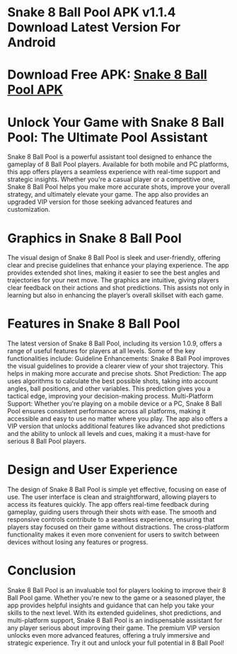 # Snake 8 Ball Pool APK v1.1.4 Download Latest Version For Android
# Download Free APK: [Snake 8 Ball Pool APK](https://apkhihe.net/snake-8-ball-pool/)
# Unlock Your Game with Snake 8 Ball Pool: The Ultimate Pool Assistant
Snake 8 Ball Pool is a powerful assistant tool designed to enhance the gameplay of 8 Ball Pool players. Available for both mobile and PC platforms, this app offers players a seamless experience with real-time support and strategic insights. Whether you're a casual player or a competitive one, Snake 8 Ball Pool helps you make more accurate shots, improve your overall strategy, and ultimately elevate your game. The app also provides an upgraded VIP version for those seeking advanced features and customization.

# Graphics in Snake 8 Ball Pool
The visual design of Snake 8 Ball Pool is sleek and user-friendly, offering clear and precise guidelines that enhance your playing experience. The app provides extended shot lines, making it easier to see the best angles and trajectories for your next move. The graphics are intuitive, giving players clear feedback on their actions and shot predictions. This assists not only in learning but also in enhancing the player’s overall skillset with each game.

# Features in Snake 8 Ball Pool
The latest version of Snake 8 Ball Pool, including its version 1.0.9, offers a range of useful features for players at all levels. Some of the key functionalities include:
Guideline Enhancements: Snake 8 Ball Pool improves the visual guidelines to provide a clearer view of your shot trajectory. This helps in making more accurate and precise shots.
Shot Prediction: The app uses algorithms to calculate the best possible shots, taking into account angles, ball positions, and other variables. This prediction gives you a tactical edge, improving your decision-making process.
Multi-Platform Support: Whether you're playing on a mobile device or a PC, Snake 8 Ball Pool ensures consistent performance across all platforms, making it accessible and easy to use no matter where you play.
The app also offers a VIP version that unlocks additional features like advanced shot predictions and the ability to unlock all levels and cues, making it a must-have for serious 8 Ball Pool players.

# Design and User Experience
The design of Snake 8 Ball Pool is simple yet effective, focusing on ease of use. The user interface is clean and straightforward, allowing players to access its features quickly. The app offers real-time feedback during gameplay, guiding users through their shots with ease. The smooth and responsive controls contribute to a seamless experience, ensuring that players stay focused on their game without distractions. The cross-platform functionality makes it even more convenient for users to switch between devices without losing any features or progress.

# Conclusion
Snake 8 Ball Pool is an invaluable tool for players looking to improve their 8 Ball Pool game. Whether you're new to the game or a seasoned player, the app provides helpful insights and guidance that can help you take your skills to the next level. With its extended guidelines, shot predictions, and multi-platform support, Snake 8 Ball Pool is an indispensable assistant for any player serious about improving their game. The premium VIP version unlocks even more advanced features, offering a truly immersive and strategic experience. Try it out and unlock your full potential in 8 Ball Pool!
